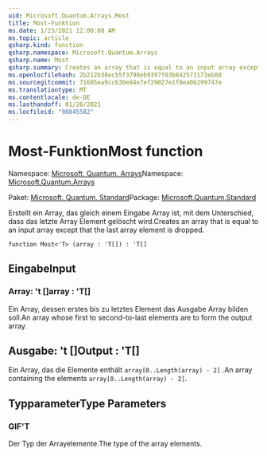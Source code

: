 ```yaml
---
uid: Microsoft.Quantum.Arrays.Most
title: Most-Funktion
ms.date: 1/23/2021 12:00:00 AM
ms.topic: article
qsharp.kind: function
qsharp.namespace: Microsoft.Quantum.Arrays
qsharp.name: Most
qsharp.summary: Creates an array that is equal to an input array except that the last array element is dropped.
ms.openlocfilehash: 2b212b38ec55f3798eb9397f03b842573173eb88
ms.sourcegitcommit: 71605ea9cc630e84e7ef29027e1f0ea06299747e
ms.translationtype: MT
ms.contentlocale: de-DE
ms.lasthandoff: 01/26/2021
ms.locfileid: "98845582"
---
```

# <a name="most-function"></a><span data-ttu-id="b2237-102">Most-Funktion</span><span class="sxs-lookup"><span data-stu-id="b2237-102">Most function</span></span>

<span data-ttu-id="b2237-103">Namespace: [Microsoft. Quantum. Arrays](xref:Microsoft.Quantum.Arrays)</span><span class="sxs-lookup"><span data-stu-id="b2237-103">Namespace: [Microsoft.Quantum.Arrays](xref:Microsoft.Quantum.Arrays)</span></span>

<span data-ttu-id="b2237-104">Paket: [Microsoft. Quantum. Standard](https://nuget.org/packages/Microsoft.Quantum.Standard)</span><span class="sxs-lookup"><span data-stu-id="b2237-104">Package: [Microsoft.Quantum.Standard](https://nuget.org/packages/Microsoft.Quantum.Standard)</span></span>


<span data-ttu-id="b2237-105">Erstellt ein Array, das gleich einem Eingabe Array ist, mit dem Unterschied, dass das letzte Array Element gelöscht wird.</span><span class="sxs-lookup"><span data-stu-id="b2237-105">Creates an array that is equal to an input array except that the last array element is dropped.</span></span>

```qsharp
function Most<'T> (array : 'T[]) : 'T[]
```


## <a name="input"></a><span data-ttu-id="b2237-106">Eingabe</span><span class="sxs-lookup"><span data-stu-id="b2237-106">Input</span></span>

### <a name="array--t"></a><span data-ttu-id="b2237-107">Array: 't []</span><span class="sxs-lookup"><span data-stu-id="b2237-107">array : 'T[]</span></span>

<span data-ttu-id="b2237-108">Ein Array, dessen erstes bis zu letztes Element das Ausgabe Array bilden soll.</span><span class="sxs-lookup"><span data-stu-id="b2237-108">An array whose first to second-to-last elements are to form the output array.</span></span>



## <a name="output--t"></a><span data-ttu-id="b2237-109">Ausgabe: 't []</span><span class="sxs-lookup"><span data-stu-id="b2237-109">Output : 'T[]</span></span>

<span data-ttu-id="b2237-110">Ein Array, das die Elemente enthält `array[0..Length(array) - 2]` .</span><span class="sxs-lookup"><span data-stu-id="b2237-110">An array containing the elements `array[0..Length(array) - 2]`.</span></span>

## <a name="type-parameters"></a><span data-ttu-id="b2237-111">Typparameter</span><span class="sxs-lookup"><span data-stu-id="b2237-111">Type Parameters</span></span>

### <a name="t"></a><span data-ttu-id="b2237-112">GIF</span><span class="sxs-lookup"><span data-stu-id="b2237-112">'T</span></span>

<span data-ttu-id="b2237-113">Der Typ der Arrayelemente.</span><span class="sxs-lookup"><span data-stu-id="b2237-113">The type of the array elements.</span></span>